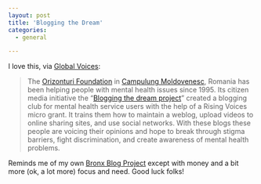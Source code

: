 ```yaml
---
layout: post
title: 'Blogging the Dream'
categories:
  - general

---
```


I love this, via <a href="http://rising.globalvoicesonline.org/blog/2009/01/01/blogging-the-dream-dreaming-to-blog/">Global Voices</a>:

<blockquote>The <a href="http://www.orizonturi.org/">Orizonturi Foundation</a> in <a href="http://en.wikipedia.org/wiki/C%C3%A2mpulung_Moldovenesc">Campulung Moldovenesc</a>, Romania has been helping people with mental health issues since 1995. Its citizen media initiative the “<a href="http://rising.globalvoicesonline.org/projects/blogging-the-dream/">Blogging the dream project</a>” created a blogging club for mental health service users with the help of a Rising Voices micro grant. It trains them how to maintain a weblog, upload videos to online sharing sites, and use social networks. With these blogs these people are voicing their opinions and hope to break through stigma barriers, fight discrimination, and create awareness of mental health problems.</blockquote>

Reminds me of my own <a href="http://www.levjoy.com/bronxblogproject">Bronx Blog Project</a> except with money and a bit more (ok, a lot more) focus and need.  Good luck folks! 

